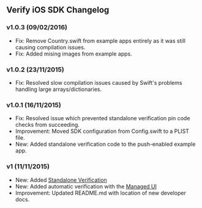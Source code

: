 ## Verify iOS SDK Changelog

### v1.0.3 (09/02/2016)

* Fix: Remove Country.swift from example apps entirely as it was still causing compilation issues.
* Fix: Added mising images from example apps.

### v1.0.2 (23/11/2015)

* Fix: Resolved slow compilation issues caused by Swift's problems handling large arrays/dictionaries.

### v1.0.1 (16/11/2015)

* Fix: Resolved issue which prevented standalone verification pin code checks from succeeding.
* Improvement: Moved SDK configuration from Config.swift to a PLIST file.
* New: Added standalone verification code to the push-enabled example app.

### v1 (11/11/2015)

* New: Added [Standalone Verification](https://docs.nexmo.com/verify/verify-sdk-for-iOS/advanced#verifyStandalone)
* New: Added automatic verification with the [Managed UI](https://docs.nexmo.com/verify/verify-sdk-for-iOS/advanced#verifyManagedUI)
* Improvement: Updated README.md with location of new developer docs.
